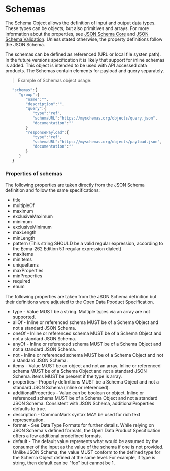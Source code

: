 # Schemas 

The Schema Object allows the definition of input and output data types. These types can be objects, but also primitives and arrays. For more information about the properties, see [JSON Schema Core](https://tools.ietf.org/html/draft-wright-json-schema-00) and [JSON Schema Validation](https://tools.ietf.org/html/draft-wright-json-schema-validation-00). Unless stated otherwise, the property definitions follow the JSON Schema.

The schemas can be defined as referenced (URL or local file systen path). In the future versions specification it is likely that support for inline schemas is added. This object is intended to be used with API accessed data products. The Schemas contain elements for payload and query separately.

> Example of Schemas object usage:

```javascript
   "schemas":{
      "group":{
         "name":"",
         "description":"",
         "query":{
            "type":"ref",
            "schemaURL":"https://myschemas.org/objects/query.json",
            "documentation":""
         }
         "responsePayload":{
            "type":"ref",
            "schemaURL":"https://myschemas.org/objects/payload.json",
            "documentation":""
         }
      }
   }

```
### Properties of schemas

The following properties are taken directly from the JSON Schema definition and follow the same specifications:

* title
* multipleOf
* maximum
* exclusiveMaximum
* minimum
* exclusiveMinimum
* maxLength
* minLength
* pattern (This string SHOULD be a valid regular expression, according to the Ecma-262 Edition 5.1 regular expression dialect)
* maxItems
* minItems
* uniqueItems
* maxProperties
* minProperties
* required
* enum

The following properties are taken from the JSON Schema definition but their definitions were adjusted to the Open Data Pooduct Specification.

* type - Value MUST be a string. Multiple types via an array are not supported.
* allOf - Inline or referenced schema MUST be of a Schema Object and not a standard JSON Schema.
* oneOf - Inline or referenced schema MUST be of a Schema Object and not a standard JSON Schema.
* anyOf - Inline or referenced schema MUST be of a Schema Object and not a standard JSON Schema.
* not - Inline or referenced schema MUST be of a Schema Object and not a standard JSON Schema.
* items - Value MUST be an object and not an array. Inline or referenced schema MUST be of a Schema Object and not a standard JSON Schema. items MUST be present if the type is array.
* properties - Property definitions MUST be a Schema Object and not a standard JSON Schema (inline or referenced).
* additionalProperties - Value can be boolean or object. Inline or referenced schema MUST be of a Schema Object and not a standard JSON Schema. Consistent with JSON Schema, additionalProperties defaults to true.
* description - CommonMark syntax MAY be used for rich text representation.
* format - See Data Type Formats for further details. While relying on JSON Schema's defined formats, the Open Data Product Specification offers a few additional predefined formats.
* default - The default value represents what would be assumed by the consumer of the input as the value of the schema if one is not provided. Unlike JSON Schema, the value MUST conform to the defined type for the Schema Object defined at the same level. For example, if type is string, then default can be "foo" but cannot be 1.
